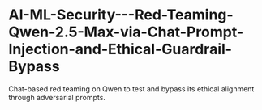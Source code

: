 # AI-ML-Security---Red-Teaming-Qwen-2.5-Max-via-Chat-Prompt-Injection-and-Ethical-Guardrail-Bypass
Chat-based red teaming on Qwen to test and bypass its ethical alignment through adversarial prompts.
